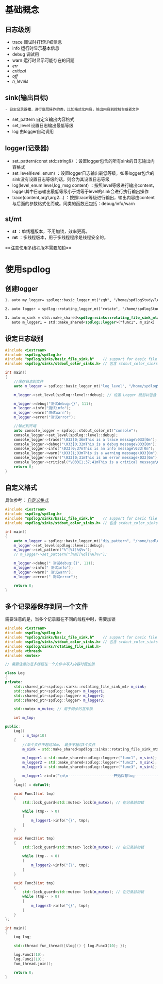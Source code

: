 # 基础概念

## 日志级别

* trace  调试时打印详细信息
* info     运行时显示基本信息
* debug 调试用
* warn  运行时显示可能存在的问题
* *err*
* *critical*
* *off*
* *n_levels*

## sink(输出目标)

```xml
- 日志记录器槽，进行底层操作的类，比如格式化内容，输出内容到控制台或者文件
```

* set_pattern   自定义输出内容格式
* set_level       设置日志输出最低等级
* log                 由logger自动调用

## logger(记录器)

* set_pattern(const std::string&) ：设置logger包含的所有sink的日志输出内容格式
* set_level(level_enum) ：设置logger日志输出最低等级，如果logger包含的sink没有设置日志等级的话，则会为其设置日志等级
* log(level_enum level,log_msg content) ：按照level等级进行输出content，logger其中日志输出最低等级小于或等于level的sink会进行执行输出操作
* trace(content,arg1,arg2…) ：按照trace等级进行输出，输出内容由content与后面的参数格式化而成。同类的函数还包括：debug/info/warn

## st/mt

* **st** ：单线程版本，不用加锁，效率更高。
* **mt** ：多线程版本，用于多线程程序是线程安全的。

==注意使用多线程版本需要加锁==

# 使用spdlog

## 创建logger

```xml
1. auto my_logger= spdlog::basic_logger_mt("zqh", "/home/spdlogStudy/logs/1.txt");  #spdlog可以自动在指定路径下生成文件

2. auto logger = spdlog::rotating_logger_mt("rotate", "/home/spdlogStudy/logs/rotate.log", 1024 * 1024 * 5, 3);  #指定单个文件大小为5M，如果不满足，将会在下一个文件中写入，最大文件数为3

3. auto m_sink = std::make_shared<spdlog::sinks::rotating_file_sink_mt>("/home/spdlogStudy/logs/allinone.log", 1024 * 1024 * 10, 5);  #通过sink的方式创建logger
   auto m_logger1 = std::make_shared<spdlog::logger>("func1", m_sink)
```

## 设定日志级别

```cpp
#include <iostream>
#include <spdlog/spdlog.h>
#include "spdlog/sinks/basic_file_sink.h"    // support for basic file logging
#include <spdlog/sinks/stdout_color_sinks.h> // 包含 stdout_color_sinks 头文件

int main()
{
    //保存日志到文件
    auto m_logger = spdlog::basic_logger_mt("log_level", "/home/spdlogStudy/logs/log_level.log");

    m_logger->set_level(spdlog::level::debug); // 设置 Logger 级别以包含 debug 消息

    m_logger->debug("测试debug:{}", 111);
    m_logger->info("测试info");
    m_logger->warn("测试warn");
    m_logger->error("测试error");

    //输出到终端
    auto console_logger = spdlog::stdout_color_mt("console");
    console_logger->set_level(spdlog::level::debug);
    console_logger->trace("\033[0;36mThis is a trace message\033[0m");
    console_logger->debug("\033[0;32mThis is a debug message\033[0m");
    console_logger->info("\033[0;37mThis is an info message\033[0m");
    console_logger->warn("\033[1;33mThis is a warning message\033[0m");
    console_logger->error("\033[0;31mThis is an error message\033[0m");
    console_logger->critical("\033[1;37;41mThis is a critical message\033[0m");
    return 0;
}
```

## 自定义格式

具体参考：  [自定义格式 ](https://github.com/gabime/spdlog/wiki/3.-Custom-formatting)

```cpp
#include <iostream>
#include <spdlog/spdlog.h>
#include "spdlog/sinks/basic_file_sink.h"    // support for basic file logging
#include <spdlog/sinks/stdout_color_sinks.h> // 包含 stdout_color_sinks 头文件

int main()
{
    auto m_logger = spdlog::basic_logger_mt("diy_pattern", "/home/spdlogStudy/logs/pattern.log");
    m_logger->set_level(spdlog::level::debug);
    m_logger->set_pattern("%^[%l]%$%v");
    // m_logger->set_pattern("[%m][%d][%H]%v");

    m_logger->debug(" 测试debug:{}", 111);
    m_logger->info(" 测试info");
    m_logger->warn(" 测试warn");
    m_logger->error(" 测试error");

    return 0;
}
```

## 多个记录器保存到同一个文件

需要注意的是，当多个记录器在不同的线程中时，需要加锁

```cpp
#include <iostream>
#include <spdlog/spdlog.h>
#include "spdlog/sinks/basic_file_sink.h"    // support for basic file logging
#include <spdlog/sinks/stdout_color_sinks.h> // 包含 stdout_color_sinks 头文件
#include <spdlog/sinks/rotating_file_sink.h>
#include <thread>
#include <mutex>

// 需要注意的是多线程往一个文件中写入内容时要加锁

class Log
{
private:
    std::shared_ptr<spdlog::sinks::rotating_file_sink_mt> m_sink;
    std::shared_ptr<spdlog::logger> m_logger1;
    std::shared_ptr<spdlog::logger> m_logger2;
    std::shared_ptr<spdlog::logger> m_logger3;

    std::mutex m_mutex; // 用于同步的互斥锁

    int m_tmp;

public:
    Log()
        : m_tmp(10)
    {
        //单个文件不超过10m， 最多不超过5个文件
        m_sink = std::make_shared<spdlog::sinks::rotating_file_sink_mt>("/home/spdlogStudy/logs/allinone.log", 1024 * 1024 * 10, 5);

        m_logger1 = std::make_shared<spdlog::logger>("func1", m_sink);
        m_logger2 = std::make_shared<spdlog::logger>("func2", m_sink);
        m_logger3 = std::make_shared<spdlog::logger>("func3", m_sink);

        m_logger1->info("\n\n---------------------开始保存log----------------------------");
    }
    ~Log() = default;

    void Func1(int tmp)
    {
        std::lock_guard<std::mutex> lock(m_mutex); // 在记录前加锁

        while (tmp-- > 0)
        {
            m_logger1->info("{}", tmp);
        }
    }

    void Func2(int tmp)
    {
        std::lock_guard<std::mutex> lock(m_mutex); // 在记录前加锁

        while (tmp-- > 0)
        {
            m_logger2->info("{}", tmp);
        }
    }

    void Func3(int tmp)
    {
        std::lock_guard<std::mutex> lock(m_mutex); // 在记录前加锁
        while (tmp-- > 0)
        {
            m_logger3->info("{}", tmp);
        }
    }
};

int main()
{
    Log log;

    std::thread fun_thread([&log]() { log.Func3(10); });

    log.Func1(10);
    log.Func2(10);
    fun_thread.join();

    return 0;
}
```
